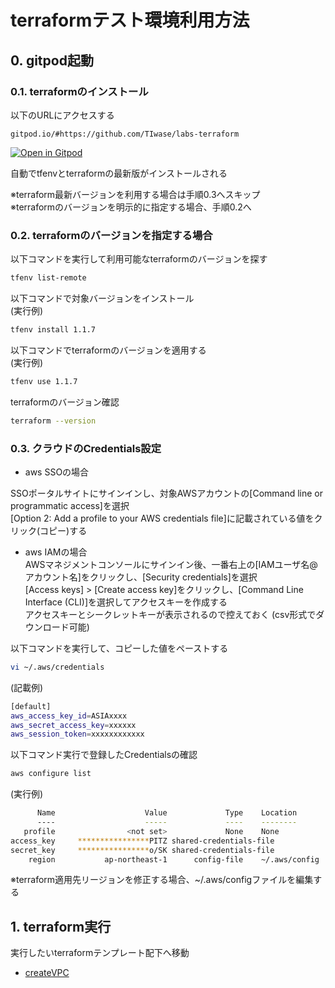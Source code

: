 # terraformテスト環境利用方法
## 0. gitpod起動
### 0.1. terraformのインストール
以下のURLにアクセスする
```
gitpod.io/#https://github.com/TIwase/labs-terraform
```
[![Open in Gitpod](https://gitpod.io/button/open-in-gitpod.svg)](https://gitpod.io/#https://github.com/TIwase/labs-terraform)  

自動でtfenvとterraformの最新版がインストールされる  

※terraform最新バージョンを利用する場合は手順0.3へスキップ  
※terraformのバージョンを明示的に指定する場合、手順0.2へ

### 0.2. terraformのバージョンを指定する場合
以下コマンドを実行して利用可能なterraformのバージョンを探す
```bash
tfenv list-remote
```
以下コマンドで対象バージョンをインストール  
(実行例)
```bash
tfenv install 1.1.7
```
以下コマンドでterraformのバージョンを適用する  
(実行例)
```bash
tfenv use 1.1.7
```
terraformのバージョン確認
```bash
terraform --version
```
### 0.3. クラウドのCredentials設定
- aws SSOの場合  

SSOポータルサイトにサインインし、対象AWSアカウントの[Command line or programmatic access]を選択  
[Option 2: Add a profile to your AWS credentials file]に記載されている値をクリック(コピー)する  

- aws IAMの場合  
AWSマネジメントコンソールにサインイン後、一番右上の[IAMユーザ名@アカウント名]をクリックし、[Security credentials]を選択  
[Access keys] > [Create access key]をクリックし、[Command Line Interface (CLI)]を選択してアクセスキーを作成する  
アクセスキーとシークレットキーが表示されるので控えておく (csv形式でダウンロード可能)


以下コマンドを実行して、コピーした値をペーストする
```bash
vi ~/.aws/credentials
```
(記載例)
```bash
[default]
aws_access_key_id=ASIAxxxx
aws_secret_access_key=xxxxxx
aws_session_token=xxxxxxxxxxxx
```
以下コマンド実行で登録したCredentialsの確認
```bash
aws configure list
```
(実行例)
```bash
      Name                    Value             Type    Location
      ----                    -----             ----    --------
   profile                <not set>             None    None
access_key     ****************PITZ shared-credentials-file    
secret_key     ****************o/SK shared-credentials-file    
    region           ap-northeast-1      config-file    ~/.aws/config
```
※terraform適用先リージョンを修正する場合、~/.aws/configファイルを編集する

## 1. terraform実行

実行したいterraformテンプレート配下へ移動  
- [createVPC](https://github.com/TIwase/labs-terraform/tree/main/lab-practice-01/aws-createVpc)

